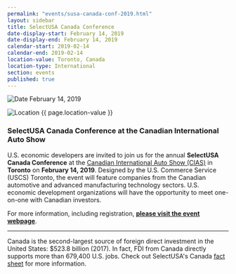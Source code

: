 ```yaml
---
permalink: "events/susa-canada-conf-2019.html"
layout: sidebar
title: SelectUSA Canada Conference
date-display-start: February 14, 2019
date-display-end: February 14, 2019
calendar-start: 2019-02-14
calendar-end: 2019-02-14
location-value: Toronto, Canada
location-type: International
section: events
published: true
---
```



![Date](https://google.github.io/material-design-icons/action/svg/design/ic_event_24px.svg "Date") February 14, 2019

![Location](http://google.github.io/material-design-icons/social/svg/design/ic_location_city_24px.svg "Location") {{ page.location-value }}

### SelectUSA Canada Conference at the Canadian International Auto Show

U.S. economic developers are invited to join us for the annual **SelectUSA Canada Conference** at the [Canadian International Auto Show (CIAS)](http://autoshow.ca/) in **Toronto** on **February 14, 2019**. Designed by the U.S. Commerce Service (USCS) Toronto, the event will feature companies from the Canadian automotive and advanced manufacturing technology sectors. U.S. economic development organizations will have the opportunity to meet one-on-one with Canadian investors.  

For more information, including registration, **[please visit the event webpage](https://connect.eventtia.com/en/dmz/selectusacanada2019/website)**. 

---

Canada is the second-largest source of foreign direct investment in the United States: $523.8 billion (2017). In fact, FDI from Canada directly supports more than 679,400 U.S. jobs. Check out SelectUSA's Canada [fact sheet](http://selectusa.commerce.gov/country-fact-sheets/Canada_Fact_Sheet.pdf) for more information.
